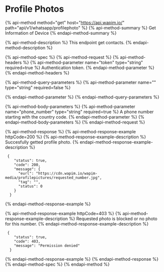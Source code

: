 # Profile Photos

{% api-method method="get" host="https://api.wapim.io/" path="api/v1/whatsapp/profilephoto" %}
{% api-method-summary %}
Get Information of Device
{% endapi-method-summary %}

{% api-method-description %}
This endpoint get contacts.
{% endapi-method-description %}

{% api-method-spec %}
{% api-method-request %}
{% api-method-headers %}
{% api-method-parameter name="token" type="string" required=true %}
Authentication token.
{% endapi-method-parameter %}
{% endapi-method-headers %}

{% api-method-query-parameters %}
{% api-method-parameter name="" type="string" required=false %}

{% endapi-method-parameter %}
{% endapi-method-query-parameters %}

{% api-method-body-parameters %}
{% api-method-parameter name="phone\_number" type="string" required=true %}
A phone number starting with the country code.
{% endapi-method-parameter %}
{% endapi-method-body-parameters %}
{% endapi-method-request %}

{% api-method-response %}
{% api-method-response-example httpCode=200 %}
{% api-method-response-example-description %}
Succesfully getted profile photo.
{% endapi-method-response-example-description %}

```text
 {
    "status": true,
    "code": 200,
    "message": {
      "eurl": "https://cdn.wapim.io/wapim-media/profilepictures/requested_number.jpg",
      "tag": "",
      "status": 0
    }
  }
```
{% endapi-method-response-example %}

{% api-method-response-example httpCode=403 %}
{% api-method-response-example-description %}
Requested photo is blocked or no photo for this number.
{% endapi-method-response-example-description %}

```text
 {
    "status": true,
    "code": 403,
    "message": "Permission denied"
  }
```
{% endapi-method-response-example %}
{% endapi-method-response %}
{% endapi-method-spec %}
{% endapi-method %}


